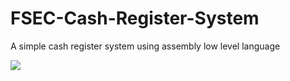 # FSEC-Cash-Register-System
A simple cash register system using assembly low level language

![](https://github.com/Prem-minister/FSEC-Cash-Register-System/blob/main/)
